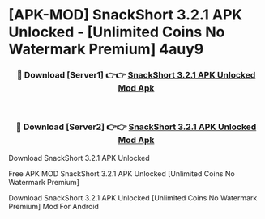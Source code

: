 # [APK-MOD] SnackShort 3.2.1 APK Unlocked - [Unlimited Coins No Watermark Premium] 4auy9



<div align="center">
<h3>🔴 Download [Server1] 👉👉 <a href="https://momento.my/?title=SnackShort_3.2.1_APK_Unlocked">SnackShort 3.2.1 APK Unlocked Mod Apk</a></h3><br>

<h3>🔴 Download [Server2] 👉👉 <a href="https://momento.my/?title=SnackShort_3.2.1_APK_Unlocked">SnackShort 3.2.1 APK Unlocked Mod Apk</a></h3>
</div>



Download SnackShort 3.2.1 APK Unlocked 

Free APK MOD SnackShort 3.2.1 APK Unlocked [Unlimited Coins No Watermark Premium]

Download SnackShort 3.2.1 APK Unlocked [Unlimited Coins No Watermark Premium] Mod For Android
